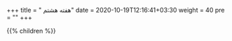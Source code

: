 +++
title = " هفته هشتم"
date =  2020-10-19T12:16:41+03:30
weight = 40
pre = "<i class='fa fa-graduation-cap graduation_cap' ></i>"
+++

{{% children  %}}